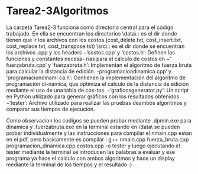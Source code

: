 # Tarea2-3Algoritmos
La carpeta Tarea2-3 funciona como directorio central para el código trabajado.
En ella se encuentran los directorios 
\data\ : es el dir donde tienen que ir los archivos con los costos (cost_delete.txt, cost_insert.txt, cost_replace.txt, cost_transpose.txt)
\src\ : es el dir donde se encuentran los archivos .cpp y los headers
−‘costos.cpp‘ y ‘costos.h‘: Definen las funciones y constantes necesa-
rias para el cálculo de costos en 
−‘ fuerzabruta.cpp‘ y ‘fuerzabruta.h‘: Implementan el algoritmo de fuerza bruta para calcular la distancia de edición. 
-programaciondinamica.cpp‘ y ‘programaciondinami ca.h‘: Contienen la implementación del algoritmo de programación di-námica, que optimiza el cálculo de la distancia de edición mediante el uso de una tabla de cos-tos.
−‘graficosgenerator.py‘: Un script en Python utilizado para generar gráficos con los resultados
obtenidos
−‘tester‘: Archivo utilizado para realizar las pruebas deambos algoritmos y comparar sus tiempos de ejecución.

Como observacion los codigos se pueden probar mediante \.dpmin.exe para dinamica y \.fuerzabruta.exe en la terminal estando en \data\ se pueden probar individualmente y las instrucciones para compilar
el nmain.cpp estan en el pdf, pero basicamente es compilar : g++ nmain.cpp fuerza_bruta.cpp programacion_dinamica.cpp costos.cpp -o tester y luego ejecutando el tester mediante la terminal se introducen las palabras a evaluar y ese programa ya hace el calculo con ambos algoritmos y hace un display mediante la terminal de los tiempos y el resultado :)

